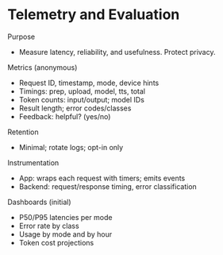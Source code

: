 # Telemetry and Evaluation

Purpose
- Measure latency, reliability, and usefulness. Protect privacy.

Metrics (anonymous)
- Request ID, timestamp, mode, device hints
- Timings: prep, upload, model, tts, total
- Token counts: input/output; model IDs
- Result length; error codes/classes
- Feedback: helpful? (yes/no)

Retention
- Minimal; rotate logs; opt-in only

Instrumentation
- App: wraps each request with timers; emits events
- Backend: request/response timing, error classification

Dashboards (initial)
- P50/P95 latencies per mode
- Error rate by class
- Usage by mode and by hour
- Token cost projections

